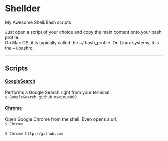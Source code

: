 # Shellder
My Awesome Shell/Bash scripts
<br>

Just open a script of your choice and copy the main content onto your bash profile.<br>
On Mac OS, it is typically called the ~/.bash\_profile.
On Linux systems, it is the ~/.bashrc.

<hr>
<h2>Scripts</h2>

<h4><u>GoogleSearch</h4></u>
Performs a Google Search right from your terminal.
<br>
<code>$ GoogleSearch github maximus009
</code>

<h4><u>Chrome</h4></u>
Open Google Chrome from the shell.
Even opens a url.
<br>
<code>$ Chrome
</code>
<br>
<code>$ Chrome http://github.com
</code>
